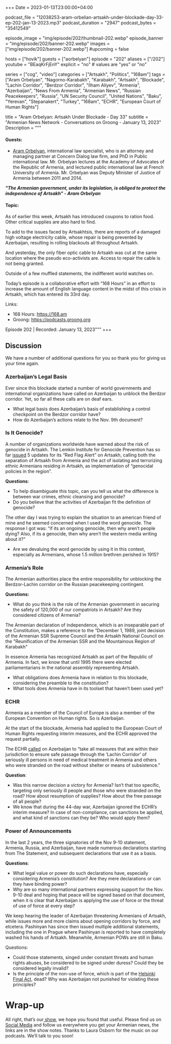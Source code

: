 +++
Date = 2023-01-13T23:00:00+04:00

podcast_file = "12038253-aram-orbelian-artsakh-under-blockade-day-33-ep-202-jan-13-2023.mp3"
podcast_duration = "2947"
podcast_bytes = "35412549"

episode_image = "img/episode/202/thumbnail-202.webp"
episode_banner = "img/episode/202/banner-202.webp"
images = ["img/episode/202/banner-202.webp"]
#upcoming = false

hosts = ["hovik"]
guests = ["aorbelyan"]
episode = "202"
aliases = ["/202"]
youtube = "BEaqKrFjEnY"
explicit = "no" # values are "yes" or "no"

series = ["cog", "video"]
categories = ["Artsakh", "Politics", "168am"]
tags = ["Aram Orbelyan", "Nagorno-Karabakh", "Karabakh", "Artsakh", "Blockade", "Lachin Corridor", "Berdzor Corridor", "Ilham Aliyev", "Armenia", "Azerbaijan", "News From Armenia", "Armenian News", "Russian Peacekeepers", "Russia", "UN Security Council", "United Nations", "Baku", "Yerevan", "Stepanakert", "Turkey", "168am", "ECHR", "European Court of Human Rights"]

title = "Aram Orbelyan: Artsakh Under Blockade - Day 33"
subtitle = "Armenian News Network - Conversations on Groong - January 13, 2023"
Description = """

#### Guests:
* [Aram Orbelyan](/guest/aorbelyan), international law specialist, who is an attorney and managing partner at Concern Dialog law firm, and PhD in Public international law. Mr. Orbelyan lectures at the Academy of Advocates of the Republic of Armenia, and lectured public international law at French University of Armenia. Mr. Orbelyan was Deputy Minister of Justice of Armenia between 2011 and 2014.

***"The Armenian government, under its legislation, is obliged to protect the independence of Artsakh" - Aram Orbelyan***

#### Topic:

As of earlier this week, Artsakh has introduced coupons to ration food. Other critical supplies are also hard to find.

To add to the issues faced by Artsakhtsis, there are reports of a damaged high voltage electricity cable, whose repair is being prevented by Azerbaijan, resulting in rolling blackouts all throughout Artsakh.

And yesterday, the only fiber optic cable to Artsakh was cut at the same location where the pseudo eco-activists are. Access to repair the cable is not being granted.

Outside of a few muffled statements, the indifferent world watches on.

Today’s episode is a collaborative effort with “168 Hours” in an effort to increase the amount of English language content in the midst of this crisis in Artsakh, which has entered its 33rd day.

Links:
  - 168 Hours: https://168.am
  - Groong: https://podcasts.groong.org

Episode 202 | Recorded: January 13, 2023"""
+++


## Discussion

We have a number of additional questions for you so thank you for giving us your time again.

### Azerbaijan’s Legal Basis

Ever since this blockade started a number of world governments and international organizations have called on Azerbaijan to unblock the Berdzor corridor. Yet, so far all these calls are on deaf ears.

* What legal basis does Azerbaijan’s basis of establishing a control checkpoint on the Berdzor corridor have?
* How do Azerbaijan’s actions relate to the Nov. 9th document?

### Is It Genocide?

A number of organizations worldwide have warned about the risk of genocide in Artsakh. The Lemkin Institute for Genocide Prevention has so far [issued](https://www.lemkininstitute.com/red-flag-alerts-1/red-flag-alert-for-genocide----azerbaijan---update-5) 5 updates for its “Red Flag Alert” on Artsakh, calling both the separation of Artsakh from Armenia and the act of isolating and terrorizing ethnic Armenians residing in Artsakh, as implementation of “genocidal policies in the region”. 

**Questions**:

* To help disambiguate this topic, can you tell us what the difference is between war crimes, ethnic cleansing and genocide?
* Do you believe that the activities of Azerbaijan fit the definition of genocide?

The other day I was trying to explain the situation to an american friend of mine and he seemed concerned when I used the word genocide. The response I got was: “if its an ongoing genocide, then why aren’t people dying? Also, if its a genocide, then why aren’t the western media writing about it?”

* Are we devaluing the word genocide by using it in this context, especially as Armenians, whose 1.5 million brethren perished in 1915?

### Armenia’s Role

The Armenian authorities place the entire responsibility for unblocking the Berdzor-Lachin corridor on the Russian peacekeeping contingent.

**Questions:**

* What do you think is the role of the Armenian government in securing the safety of 120,000 of our compatriots in Artsakh? Are they considered citizens of Armenia?

The Armenian declaration of independence, which is an inseparable part of the Constitution, makes a reference to the “December 1, 1989, joint decision of the Armenian SSR Supreme Council and the Artsakh National Council on the "Reunification of the Armenian SSR and the Mountainous Region of Karabakh"

In essence Armenia has recognized Artsakh as part of the Republic of Armenia. In fact, we know that until 1995 there were elected parliamentarians in the national assembly representing Artsakh.

* What obligations does Armenia have in relation to this blockade, considering the preamble to the constitution?
* What tools does Armenia have in its toolset that haven’t been used yet?

### ECHR

Armenia as a member of the Council of Europe is also a member of the European Convention on Human rights. So is Azerbaijan.

At the start of the blockade, Armenia had applied to the European Court of Human Rights requesting interim measures, and the ECHR approved the request partially.

The ECHR [called](https://www.azatutyun.am/a/32187759.html) on Azerbaijan to “take all measures that are within their jurisdiction to ensure safe passage through the ‘Lachin Corridor’ of seriously ill persons in need of medical treatment in Armenia and others who were stranded on the road without shelter or means of subsistence.”

**Question**:

* Was this narrow decision a victory for Armenia? Isn’t that too specific, targeting only seriously ill people and those who were stranded on the road? How about resumption of supplies? How about the free passage of all people?
* We know that during the 44-day war, Azerbaijan ignored the ECHR’s interim measure? In case of non-compliance, can sanctions be applied, and what kind of sanctions can they be? Who would apply them?

### Power of Announcements

In the last 2 years, the three signatories of the Nov 9-10 statement, Armenia, Russia, and Azerbaijan, have made numerous declarations starting from The Statement, and subsequent declarations that use it as a basis.

**Questions**:

* What legal value or power do such declarations have, especially considering Armenia’s constitution? Are they mere declarations or can they have binding power?
* Why are so many international partners expressing support for the Nov. 9-10 deal and hoping that peace will be signed based on that document, when it is clear that Azerbaijan is applying the use of force or the threat of use of force at every step?

We keep hearing the leader of Azerbaijan threatening Armenians of Artsakh, while issues more and more claims about opening corridors by force, and etcetera. Pashinyan has since then issued multiple additional statements, including the one in Prague where Pashinyan is reported to have completely washed his hands of Artsakh. Meanwhile, Armenian POWs are still in Baku.

Questions:

* Could those statements, singed under constant threats and human rights abuses, be considered to be signed under duress? Could they be considered legally invalid?
* Is the principle of the non-use of force, which is part of the [Helsinki Final Act](https://www.osce.org/files/f/documents/5/c/39501.pdf), dead? Why was Azerbaijan not punished for violating these principles?

# Wrap-up

All right, that’s our[ show](https://podcasts.groong.org/), we hope you found that useful. Please find us on[ Social Media](https://linktr.ee/groong) and follow us everywhere you get your Armenian news, the links are in the show notes. Thanks to Laura Osborn for the music on our podcasts. We’ll talk to you soon!
